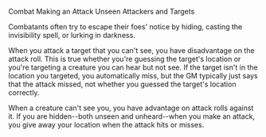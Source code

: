 Combat
Making an Attack
Unseen Attackers and Targets
<p>
  Combatants often try to escape their foes' notice by hiding, casting the invisibility spell, or lurking in darkness.
</p>
<p>
  When you attack a target that you can't see, you have disadvantage on the attack roll. This is true whether you're guessing the target's location or you're targeting a creature you can hear but not see. If the target isn't in the location you targeted, you automatically miss, but the GM typically just says that the attack missed, not whether you guessed the target's location correctly.
</p>
<p>
  When a creature can't see you, you have advantage on attack rolls against it. If you are hidden--both unseen and unheard--when you make an attack, you give away your location when the attack hits or misses.
</p>
